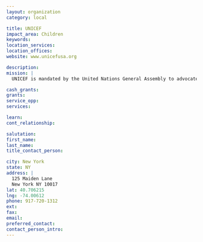 ```yaml
---
layout: organization
category: local

title: UNICEF
impact_area: Children
keywords: 
location_services: 
location_offices: 
website: www.unicefusa.org

description: 
mission: |
  UNICEF is mandated by the United Nations General Assembly to advocate for the protection of children's rights, to help meet their basic needs and to expand their opportunities to reach their full potential. 

cash_grants: 
grants: 
service_opp: 
services: 

learn: 
cont_relationship: 

salutation: 
first_name: 
last_name: 
title_contact_person: 

city: New York
state: NY
address: |
  125 Maiden Lane  
  New York NY 10017
lat: 40.706215
lng: -74.00612
phone: 917-720-1312
ext: 
fax: 
email: 
preferred_contact: 
contact_person_intro: 
---
```

